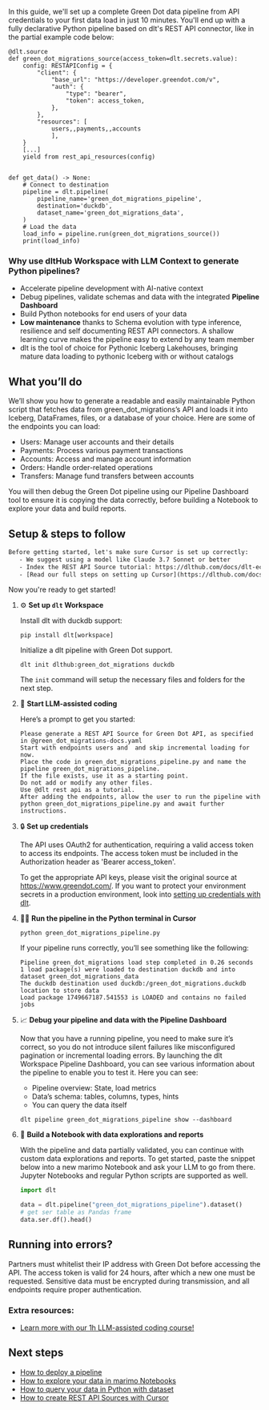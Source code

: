 In this guide, we'll set up a complete Green Dot data pipeline from API credentials to your first data load in just 10 minutes. You'll end up with a fully declarative Python pipeline based on dlt's REST API connector, like in the partial example code below:

```python-outcome
@dlt.source
def green_dot_migrations_source(access_token=dlt.secrets.value):
    config: RESTAPIConfig = {
        "client": {
            "base_url": "https://developer.greendot.com/v",
            "auth": {
                "type": "bearer",
                "token": access_token,
            },
        },
        "resources": [
            users,,payments,,accounts
            ],
    }
    [...]
    yield from rest_api_resources(config)


def get_data() -> None:
    # Connect to destination
    pipeline = dlt.pipeline(
        pipeline_name='green_dot_migrations_pipeline',
        destination='duckdb',
        dataset_name='green_dot_migrations_data', 
    )
    # Load the data
    load_info = pipeline.run(green_dot_migrations_source())
    print(load_info) 
```

### Why use dltHub Workspace with LLM Context to generate Python pipelines?

- Accelerate pipeline development with AI-native context
- Debug pipelines, validate schemas and data with the integrated **Pipeline Dashboard**
- Build Python notebooks for end users of your data
- **Low maintenance** thanks to Schema evolution with type inference, resilience and self documenting REST API connectors. A shallow learning curve makes the pipeline easy to extend by any team member
- dlt is the tool of choice for Pythonic Iceberg Lakehouses, bringing mature data loading to pythonic Iceberg with or without catalogs

## What you’ll do

We’ll show you how to generate a readable and easily maintainable Python script that fetches data from green_dot_migrations’s API and loads it into Iceberg, DataFrames, files, or a database of your choice. Here are some of the endpoints you can load:

- Users: Manage user accounts and their details
- Payments: Process various payment transactions
- Accounts: Access and manage account information
- Orders: Handle order-related operations
- Transfers: Manage fund transfers between accounts

You will then debug the Green Dot pipeline using our Pipeline Dashboard tool to ensure it is copying the data correctly, before building a Notebook to explore your data and build reports.

## Setup & steps to follow

```default
Before getting started, let's make sure Cursor is set up correctly:
   - We suggest using a model like Claude 3.7 Sonnet or better
   - Index the REST API Source tutorial: https://dlthub.com/docs/dlt-ecosystem/verified-sources/rest_api/ and add it to context as **@dlt rest api**
   - [Read our full steps on setting up Cursor](https://dlthub.com/docs/dlt-ecosystem/llm-tooling/cursor-restapi#23-configuring-cursor-with-documentation)
```

Now you're ready to get started!

1. ⚙️ **Set up `dlt` Workspace**
    
    Install dlt with duckdb support:
    ```shell
    pip install dlt[workspace]
    ```

    Initialize a dlt pipeline with Green Dot support.
    ```shell
    dlt init dlthub:green_dot_migrations duckdb
    ```

    The `init` command will setup the necessary files and folders for the next step.
    
2. 🤠 **Start LLM-assisted coding**
    
    Here’s a prompt to get you started:
    
    ```prompt
    Please generate a REST API Source for Green Dot API, as specified in @green_dot_migrations-docs.yaml 
    Start with endpoints users and  and skip incremental loading for now. 
    Place the code in green_dot_migrations_pipeline.py and name the pipeline green_dot_migrations_pipeline. 
    If the file exists, use it as a starting point. 
    Do not add or modify any other files. 
    Use @dlt rest api as a tutorial. 
    After adding the endpoints, allow the user to run the pipeline with python green_dot_migrations_pipeline.py and await further instructions.
    ```

    
3. 🔒 **Set up credentials** 
    
    The API uses OAuth2 for authentication, requiring a valid access token to access its endpoints. The access token must be included in the Authorization header as 'Bearer access_token'.
    
    To get the appropriate API keys, please visit the original source at https://www.greendot.com/.
    If you want to protect your environment secrets in a production environment, look into [setting up credentials with dlt](https://dlthub.com/docs/walkthroughs/add_credentials).
    
4. 🏃‍♀️ **Run the pipeline in the Python terminal in Cursor**
    
    ```shell
    python green_dot_migrations_pipeline.py
    ```
    
    If your pipeline runs correctly, you’ll see something like the following:
    
    ```shell
    Pipeline green_dot_migrations load step completed in 0.26 seconds
    1 load package(s) were loaded to destination duckdb and into dataset green_dot_migrations_data
    The duckdb destination used duckdb:/green_dot_migrations.duckdb location to store data
    Load package 1749667187.541553 is LOADED and contains no failed jobs
    ```
    
5. 📈 **Debug your pipeline and data with the Pipeline Dashboard**

    Now that you have a running pipeline, you need to make sure it’s correct, so you do not introduce silent failures like misconfigured pagination or incremental loading errors. By launching the dlt Workspace Pipeline Dashboard, you can see various information about the pipeline to enable you to test it. Here you can see:
    - Pipeline overview: State, load metrics
    - Data’s schema: tables, columns, types, hints
    - You can query the data itself
    
    ```shell
    dlt pipeline green_dot_migrations_pipeline show --dashboard
    ```
    
6. 🐍 **Build a Notebook with data explorations and reports**

    With the pipeline and data partially validated, you can continue with custom data explorations and reports. To get started, paste the snippet below into a new marimo Notebook and ask your LLM to go from there. Jupyter Notebooks and regular Python scripts are supported as well.

    
    ```python
    import dlt

   data = dlt.pipeline("green_dot_migrations_pipeline").dataset()
   # get ser table as Pandas frame
   data.ser.df().head()
    ```

## Running into errors?

Partners must whitelist their IP address with Green Dot before accessing the API. The access token is valid for 24 hours, after which a new one must be requested. Sensitive data must be encrypted during transmission, and all endpoints require proper authentication.

### Extra resources:

- [Learn more with our 1h LLM-assisted coding course!](https://www.youtube.com/watch?v=GGid70rnJuM)

## Next steps

- [How to deploy a pipeline](https://dlthub.com/docs/walkthroughs/deploy-a-pipeline)
- [How to explore your data in marimo Notebooks](https://dlthub.com/docs/general-usage/dataset-access/marimo)
- [How to query your data in Python with dataset](https://dlthub.com/docs/general-usage/dataset-access/dataset)
- [How to create REST API Sources with Cursor](https://dlthub.com/docs/dlt-ecosystem/llm-tooling/cursor-restapi)